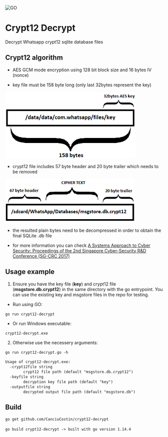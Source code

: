 ![GO][go-shield]
# Crypt12 Decrypt

Decrypt Whatsapp crypt12  sqlite database files

## Crypt12 algorithm

* AES GCM mode encryption using 128 bit block size and 16 bytes IV (nonce)

* key file must be 158 byte long (only last 32bytes represent the key)

![Key](key.png?raw=true "Key")

* crypt12 file includes 57 byte header and 20 byte trailer which needs to be removed

![crypt12file](crypt12file.png?raw=true "crypt12 file")

* the resulted plain bytes need to be decompressed in order to obtain the final SQLite .db file

* for more information you can check [A Systems Approach to Cyber Security: Proceedings of the 2nd Singapore Cyber-Security R&D Conference (SG-CRC 2017)](https://books.google.ro/books?id=RUXiDgAAQBAJ&pg=PR7&lpg=PR7&dq=A+Systems+Approach+to+Cyber+Security:+Proceedings+of+the+2nd+Singapore+Cyber-Security+R%26D+Conference+(SG-CRC+2017)&source=bl&ots=vWJcT_nFMa&sig=ACfU3U1Tmj6ui8lYaPPZIY7fGz4UwAIN6w&hl=en&sa=X&ved=2ahUKEwjKpannwc_qAhWok4sKHTrNDtAQ6AEwBXoECBIQAQ#v=onepage&q=A%20Systems%20Approach%20to%20Cyber%20Security%3A%20Proceedings%20of%20the%202nd%20Singapore%20Cyber-Security%20R%26D%20Conference%20(SG-CRC%202017)&f=false)

## Usage example

1. Ensure you have the key file (**key**) and crypt12 file (**msgstore.db.crypt12**) in the same directory with the go entrypoint. You can use the existing key and msgstore files in the repo for testing.
* Run using GO:
```
go run crypt12-decrypt
```
* Or run Windows executable:
```
crypt12-decrypt.exe
```
 2. Otherwise use the necessery arguments:
```
go run crypt12-decrypt.go -h
```
```
Usage of crypt12-decrypt.exe:
  -crypt12file string
        crypt12 file path (default "msgstore.db.crypt12")
  -keyfile string
        decryption key file path (default "key")
  -outputfile string
        decrypted output file path (default "msgstore.db")
```

## Build

```
go get github.com/CanciuCostin/crypt12-decrypt

go build crypt12-decrypt -> built with go version 1.14.4
```


<!-- Markdown link & img dfn's -->
[go-shield]: https://img.shields.io/badge/go-1.14.4-green
